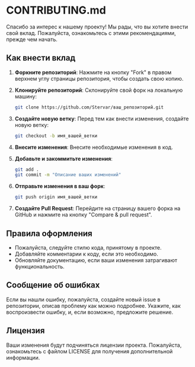 # CONTRIBUTING.md

Спасибо за интерес к нашему проекту! Мы рады, что вы хотите внести свой вклад. Пожалуйста, ознакомьтесь с этими рекомендациями, прежде чем начать.

## Как внести вклад

1. **Форкните репозиторий**: Нажмите на кнопку "Fork" в правом верхнем углу страницы репозитория, чтобы создать свою копию.

2. **Клонируйте репозиторий**: Склонируйте свой форк на локальную машину:
   ```bash
   git clone https://github.com/Stervar/ваш_репозиторий.git
   ```
3. **Создайте новую ветку**: Перед тем как внести изменения, создайте новую ветку:
   ```bash
   git checkout -b имя_вашей_ветки
   ```
4. **Внесите изменения**: Внесите необходимые изменения в код.

5. **Добавьте и закоммитьте изменения**:
   ```bash
   git add .
   git commit -m "Описание ваших изменений"
   ```
6. **Отправьте изменения в ваш форк**:
   ```bash
   git push origin имя_вашей_ветки
   ```
7. **Создайте Pull Request**: Перейдите на страницу вашего форка на GitHub и нажмите на кнопку "Compare & pull request".

## Правила оформления
- Пожалуйста, следуйте стилю кода, принятому в проекте.
- Добавляйте комментарии к коду, если это необходимо.
- Обновляйте документацию, если ваши изменения затрагивают функциональность.

## Сообщение об ошибках
Если вы нашли ошибку, пожалуйста, создайте новый issue в репозитории, описав проблему как можно подробнее. Укажите, как воспроизвести ошибку, и, если возможно, предложите решение.

## Лицензия
Ваши изменения будут подчиняться лицензии проекта. Пожалуйста, ознакомьтесь с файлом LICENSE для получения дополнительной информации.

